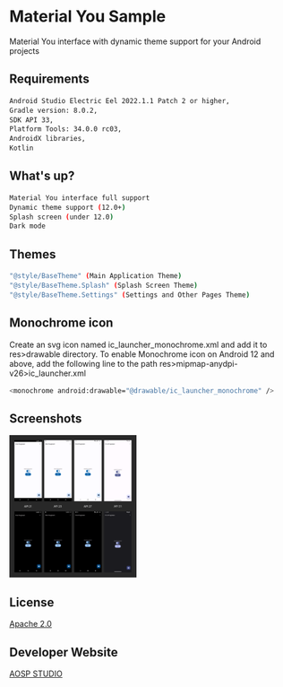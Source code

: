 # Material You Sample
Material You interface with dynamic theme support for your Android projects

## Requirements
```bash
Android Studio Electric Eel 2022.1.1 Patch 2 or higher,
Gradle version: 8.0.2,
SDK API 33,
Platform Tools: 34.0.0 rc03,
AndroidX libraries,
Kotlin
```

## What's up?
```bash
Material You interface full support
Dynamic theme support (12.0+)
Splash screen (under 12.0)
Dark mode
```

## Themes
```bash
"@style/BaseTheme" (Main Application Theme)
"@style/BaseTheme.Splash" (Splash Screen Theme)
"@style/BaseTheme.Settings" (Settings and Other Pages Theme)
```

## Monochrome icon
Create an svg icon named ic_launcher_monochrome.xml and add it to res>drawable directory.
To enable Monochrome icon on Android 12 and above, add the following line to the path res>mipmap-anydpi-v26>ic_launcher.xml

```bash
<monochrome android:drawable="@drawable/ic_launcher_monochrome" />
```

## Screenshots
<img src="https://raw.githubusercontent.com/aospstudio/material-you-samples/main/screenshots/materialyou.png" width="45%">

## License
[Apache 2.0](https://github.com/aospstudio/material-you-samples/blob/main/LICENSE)

## Developer Website
[AOSP STUDIO](https://aospstudio.com)
